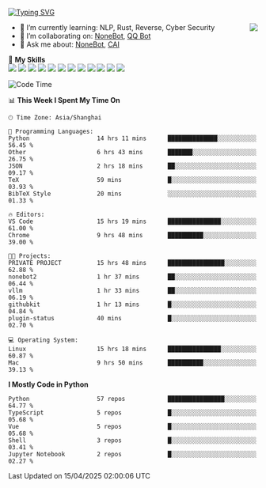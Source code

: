 [![Typing SVG](https://readme-typing-svg.herokuapp.com?size=25&duration=2500&color=8C43EA&vCenter=true&width=200&height=40&lines=Hi+there+%F0%9F%91%8B%F0%9F%8F%BB;I'm+yanyongyu)](https://git.io/typing-svg)

<a href="#">
  <img align="right" src="https://github-readme-stats.vercel.app/api?username=yanyongyu&count_private=true&show_icons=true&bg_color=15,f2f7fd,E0EAFC" />
</a>

- 🌱 I’m currently learning: NLP, Rust, Reverse, Cyber Security
- 👯 I’m collaborating on: [NoneBot](https://github.com/nonebot), [QQ Bot](https://github.com/Mrs4s/go-cqhttp)
- 💬 Ask me about: [NoneBot](https://github.com/nonebot), [CAI](https://github.com/cscs181/CAI)

🌟 **My Skills**  
![](https://img.shields.io/badge/-Python-3e74a2?style=flat-square&logo=Python&logoColor=fff)
![](https://img.shields.io/badge/-TypeScript-3178C6?style=flat-square&logo=TypeScript&logoColor=fff)
![](https://img.shields.io/badge/-Vue-4fc08d?style=flat-square&logo=Vue.js&logoColor=fff)
![](https://img.shields.io/badge/-React-2d98ce?style=flat-square&logo=React&logoColor=fff)
![](https://img.shields.io/badge/-FastAPI-009688?style=flat-square&logo=FastAPI&logoColor=fff)
![](https://img.shields.io/badge/-Linux-000000?style=flat-square&logo=Linux&logoColor=fff)
![](https://img.shields.io/badge/-Docker-2496ED?style=flat-square&logo=Docker&logoColor=fff)
![](https://img.shields.io/badge/-Kubernetes-326CE5?style=flat-square&logo=Kubernetes&logoColor=fff)
![](https://img.shields.io/badge/-GitHub%20Actions-2088FF?style=flat-square&logo=GitHubActions&logoColor=fff)
![](https://img.shields.io/badge/-PostgreSQL-4169E1?style=flat-square&logo=PostgreSQL&logoColor=fff)
![](https://img.shields.io/badge/-Redis-DC382D?style=flat-square&logo=Redis&logoColor=fff)
![](https://img.shields.io/badge/-MongoDB-47A248?style=flat-square&logo=MongoDB&logoColor=fff)

<!--START_SECTION:waka-->
![Code Time](http://img.shields.io/badge/Code%20Time-7%2C473%20hrs%2035%20mins-blue)

📊 **This Week I Spent My Time On** 

```text
🕑︎ Time Zone: Asia/Shanghai

💬 Programming Languages: 
Python                   14 hrs 11 mins      ██████████████░░░░░░░░░░░   56.45 % 
Other                    6 hrs 43 mins       ███████░░░░░░░░░░░░░░░░░░   26.75 % 
JSON                     2 hrs 18 mins       ██░░░░░░░░░░░░░░░░░░░░░░░   09.17 % 
TeX                      59 mins             █░░░░░░░░░░░░░░░░░░░░░░░░   03.93 % 
BibTeX Style             20 mins             ░░░░░░░░░░░░░░░░░░░░░░░░░   01.33 % 

🔥 Editors: 
VS Code                  15 hrs 19 mins      ███████████████░░░░░░░░░░   61.00 % 
Chrome                   9 hrs 48 mins       ██████████░░░░░░░░░░░░░░░   39.00 % 

🐱‍💻 Projects: 
PRIVATE PROJECT          15 hrs 48 mins      ████████████████░░░░░░░░░   62.88 % 
nonebot2                 1 hr 37 mins        ██░░░░░░░░░░░░░░░░░░░░░░░   06.44 % 
vllm                     1 hr 33 mins        ██░░░░░░░░░░░░░░░░░░░░░░░   06.19 % 
githubkit                1 hr 13 mins        █░░░░░░░░░░░░░░░░░░░░░░░░   04.84 % 
plugin-status            40 mins             █░░░░░░░░░░░░░░░░░░░░░░░░   02.70 % 

💻 Operating System: 
Linux                    15 hrs 18 mins      ███████████████░░░░░░░░░░   60.87 % 
Mac                      9 hrs 50 mins       ██████████░░░░░░░░░░░░░░░   39.13 % 
```

**I Mostly Code in Python** 

```text
Python                   57 repos            ████████████████░░░░░░░░░   64.77 % 
TypeScript               5 repos             █░░░░░░░░░░░░░░░░░░░░░░░░   05.68 % 
Vue                      5 repos             █░░░░░░░░░░░░░░░░░░░░░░░░   05.68 % 
Shell                    3 repos             █░░░░░░░░░░░░░░░░░░░░░░░░   03.41 % 
Jupyter Notebook         2 repos             █░░░░░░░░░░░░░░░░░░░░░░░░   02.27 % 
```




 Last Updated on 15/04/2025 02:00:06 UTC
<!--END_SECTION:waka-->
